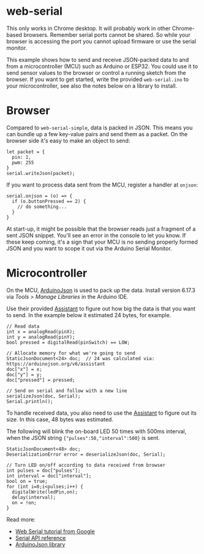 # web-serial

This only works in Chrome desktop. It will probably work in other Chrome-based browsers. Remember serial ports cannot be shared. So while your browser is accessing the port you cannot upload firmware or use the serial monitor.

This example shows how to send and receive JSON-packed data to and from a microcontroller (MCU) such as Arduino or ESP32. You could use it to send sensor values to the browser or control a running sketch from the browser. If you want to get started, write the provided `web-serial.ino` to your microcontroller, see also the notes below on a library to install.

# Browser

Compared to `web-serial-simple`, data is packed in JSON. This means you can bundle up a few key-value pairs and send them as a packet. On the browser side it's easy to make an object to send:

```
let packet = {
  pin: 1,
  pwm: 255
}
serial.writeJson(packet);
```

If you want to process data sent from the MCU, register a handler at `onjson`:

```
serial.onjson = (o) => {
  if (o.buttonPressed == 2) {
    // do something...
  }
}
```

At start-up, it might be possible that the browser reads just a fragment of a sent JSON snippet. You'll see an error in the console to let you know. If these keep coming, it's a sign that your MCU is no sending properly formed JSON and you want to scope it out via the Arduino Serial Monitor.


# Microcontroller

On the MCU, [ArduinoJson](https://arduinojson.org) is used to pack up the data. Install version 6.17.3 via _Tools > Manage Libraries_ in the Arduino IDE. 

Use their provided [Assistant](https://arduinojson.org/v6/assistant) to figure out how big the data is that you want to send. In the example below it estimated 24 bytes, for example.

```
// Read data
int x = analogRead(pinX);
int y = analogRead(pinY);
bool pressed = digitalRead(pinSwitch) == LOW;

// Allocate memory for what we're going to send
StaticJsonDocument<24> doc;  // 24 was calculated via: https://arduinojson.org/v6/assistant
doc["x"] = x;
doc["y"] = y;
doc["pressed"] = pressed;

// Send on serial and follow with a new line
serializeJson(doc, Serial);
Serial.println();
```

To handle received data, you also need to use the [Assistant](https://arduinojson.org/v6/assistant) to figure out its size. In this case, 48 bytes was estimated.

The following will blink the on-board LED 50 times with 500ms interval, when the JSON string `{"pulses":50,"interval":500}` is sent.

```
StaticJsonDocument<48> doc;
DeserializationError error = deserializeJson(doc, Serial);

// Turn LED on/off according to data received from browser
int pulses = doc["pulses"];
int interval = doc["interval"];
bool on = true;
for (int i=0;i<pulses;i++) {
  digitalWrite(ledPin,on);
  delay(interval);
  on = !on;
}
```


Read more:
* [Web Serial tutorial from Google](https://codelabs.developers.google.com/codelabs/web-serial#0)
* [Serial API reference](https://web.dev/serial/)
* [ArduinoJson library](https://arduinojson.org)